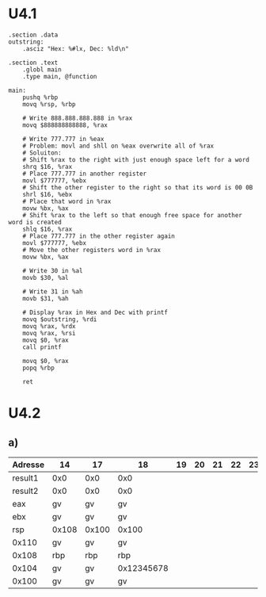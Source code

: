 # U4.1
``` Assembly
.section .data
outstring:
	.asciz "Hex: %#lx, Dec: %ld\n"

.section .text
	.globl main
	.type main, @function

main:
	pushq %rbp
	movq %rsp, %rbp
	
	# Write 888.888.888.888 in %rax
	movq $888888888888, %rax
	
	# Write 777.777 in %eax
	# Problem: movl and shll on %eax overwrite all of %rax
	# Soluiton:
	# Shift %rax to the right with just enough space left for a word
	shrq $16, %rax
	# Place 777.777 in another register
	movl $777777, %ebx
	# Shift the other register to the right so that its word is 00 0B
	shrl $16, %ebx
	# Place that word in %rax
	movw %bx, %ax
	# Shift %rax to the left so that enough free space for another word is created
	shlq $16, %rax
	# Place 777.777 in the other register again
	movl $777777, %ebx
	# Move the other registers word in %rax
	movw %bx, %ax
	
	# Write 30 in %al
	movb $30, %al
	
	# Write 31 in %ah
	movb $31, %ah
	
	# Display %rax in Hex and Dec with printf
	movq $outstring, %rdi
	movq %rax, %rdx
	movq %rax, %rsi
	movq $0, %rax
	call printf
	
	movq $0, %rax
	popq %rbp
	
	ret
```
# U4.2
## a)

| Adresse | 14    | 17    | 18         | 19  | 20  | 21  | 22  | 23  | 24  | 33  |
| ------- | ----- | ----- | ---------- | --- | --- | --- | --- | --- | --- | --- |
| result1 | 0x0   | 0x0   | 0x0        |     |     |     |     |     |     |     |
| result2 | 0x0   | 0x0   | 0x0        |     |     |     |     |     |     |     |
| eax     | gv    | gv    | gv         |     |     |     |     |     |     |     |
| ebx     | gv    | gv    | gv         |     |     |     |     |     |     |     |
| rsp     | 0x108 | 0x100 | 0x100      |     |     |     |     |     |     |     |
| 0x110   | gv    | gv    | gv         |     |     |     |     |     |     |     |
| 0x108   | rbp   | rbp   | rbp        |     |     |     |     |     |     |     |
| 0x104   | gv    | gv    | 0x12345678 |     |     |     |     |     |     |     |
| 0x100   | gv    | gv    | gv         |     |     |     |     |     |     |     |
